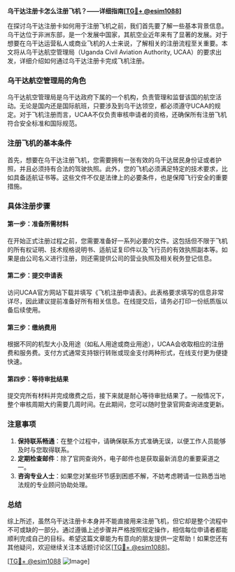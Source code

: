 **乌干达注册卡怎么注册飞机？——详细指南[[TG💪+ @esim1088](https://t.me/s/esim1088)]**

在探讨乌干达注册卡如何用于注册飞机之前，我们首先要了解一些基本背景信息。乌干达位于非洲东部，是一个发展中国家，其航空业近年来有了显著的发展。对于想要在乌干达运营私人或商业飞机的人士来说，了解相关的注册流程至关重要。本文将从乌干达航空管理局（Uganda Civil Aviation Authority, UCAA）的要求出发，详细介绍如何通过乌干达注册卡完成飞机注册。

### 乌干达航空管理局的角色

乌干达航空管理局是乌干达政府下属的一个机构，负责管理和监督该国的航空活动。无论是国内还是国际航班，只要涉及到乌干达领空，都必须遵守UCAA的规定。对于飞机注册而言，UCAA不仅负责审核申请者的资格，还确保所有注册飞机符合安全标准和国际规范。

### 注册飞机的基本条件

首先，想要在乌干达注册飞机，您需要拥有一张有效的乌干达居民身份证或者护照，并且必须持有合法的驾驶执照。此外，您的飞机必须满足特定的技术要求，比如具备适航证书等。这些文件不仅是法律上的必要条件，也是保障飞行安全的重要措施。

### 具体注册步骤

#### 第一步：准备所需材料

在开始正式注册过程之前，您需要准备好一系列必要的文件。这包括但不限于飞机的所有权证明、技术规格说明书、适航证复印件以及飞行员的有效执照副本等。如果是由公司名义进行注册，则还需提供公司的营业执照及相关税务登记信息。

#### 第二步：提交申请表

访问UCAA官方网站下载并填写《飞机注册申请表》。此表格要求填写的信息非常详尽，因此建议提前准备好所有相关信息。在线提交后，请务必打印一份纸质版以备后续使用。

#### 第三步：缴纳费用

根据不同的机型大小及用途（如私人用途或商业用途），UCAA会收取相应的注册费和服务费。支付方式通常支持银行转账或现金支付两种形式，在线支付更为便捷快速。

#### 第四步：等待审批结果

提交完所有材料并完成缴费之后，接下来就是耐心等待审批结果了。一般情况下，整个审核周期大约需要几周时间。在此期间，您可以随时登录官网查询进度更新。

### 注意事项

1. **保持联系畅通**：在整个过程中，请确保联系方式准确无误，以便工作人员能够及时与您取得联系。
2. **定期检查邮件**：除了官网查询外，电子邮件也是获取最新消息的重要渠道之一。
3. **咨询专业人士**：如果您对某些环节感到困惑不解，不妨考虑聘请一位熟悉当地法规的专业顾问协助处理。

### 总结

综上所述，虽然乌干达注册卡本身并不能直接用来注册飞机，但它却是整个流程中不可或缺的一部分。通过遵循上述步骤并严格按照规定操作，相信每位申请者都能顺利完成自己的目标。希望这篇文章能为有意向的朋友提供一定帮助！如果您还有其他疑问，欢迎继续关注本话题讨论区[[TG💪+ @esim1088](https://t.me/s/esim1088)]。

[[TG💪+ @esim1088](https://t.me/s/esim1088) ![Image](https://i.postimg.cc/4NQfJmqS/Snipaste-2025-05-13-00-14-12.png)]